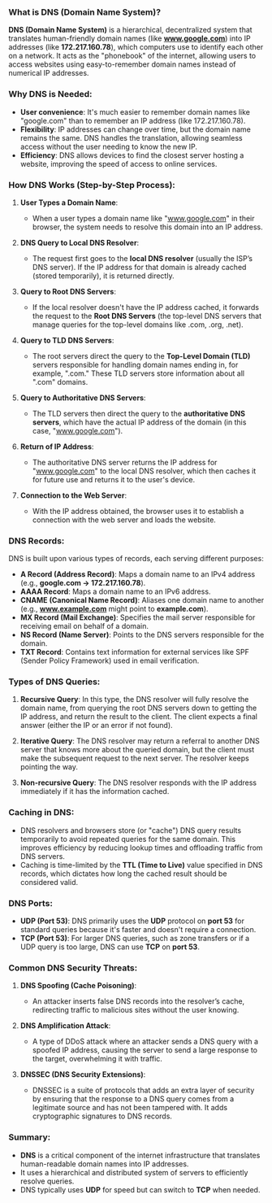 ### **What is DNS (Domain Name System)?**

**DNS (Domain Name System)** is a hierarchical, decentralized system that translates human-friendly domain names (like **www.google.com**) into IP addresses (like **172.217.160.78**), which computers use to identify each other on a network. It acts as the "phonebook" of the internet, allowing users to access websites using easy-to-remember domain names instead of numerical IP addresses.

### **Why DNS is Needed:**
- **User convenience**: It's much easier to remember domain names like "google.com" than to remember an IP address (like 172.217.160.78).
- **Flexibility**: IP addresses can change over time, but the domain name remains the same. DNS handles the translation, allowing seamless access without the user needing to know the new IP.
- **Efficiency**: DNS allows devices to find the closest server hosting a website, improving the speed of access to online services.

### **How DNS Works (Step-by-Step Process)**:

1. **User Types a Domain Name**:
   - When a user types a domain name like "www.google.com" in their browser, the system needs to resolve this domain into an IP address.

2. **DNS Query to Local DNS Resolver**:
   - The request first goes to the **local DNS resolver** (usually the ISP’s DNS server). If the IP address for that domain is already cached (stored temporarily), it is returned directly.
   
3. **Query to Root DNS Servers**:
   - If the local resolver doesn't have the IP address cached, it forwards the request to the **Root DNS Servers** (the top-level DNS servers that manage queries for the top-level domains like .com, .org, .net).
   
4. **Query to TLD DNS Servers**:
   - The root servers direct the query to the **Top-Level Domain (TLD)** servers responsible for handling domain names ending in, for example, ".com." These TLD servers store information about all ".com" domains.
   
5. **Query to Authoritative DNS Servers**:
   - The TLD servers then direct the query to the **authoritative DNS servers**, which have the actual IP address of the domain (in this case, "www.google.com").
   
6. **Return of IP Address**:
   - The authoritative DNS server returns the IP address for "www.google.com" to the local DNS resolver, which then caches it for future use and returns it to the user's device.

7. **Connection to the Web Server**:
   - With the IP address obtained, the browser uses it to establish a connection with the web server and loads the website.

### **DNS Records**:

DNS is built upon various types of records, each serving different purposes:

- **A Record (Address Record)**: Maps a domain name to an IPv4 address (e.g., **google.com → 172.217.160.78**).
- **AAAA Record**: Maps a domain name to an IPv6 address.
- **CNAME (Canonical Name Record)**: Aliases one domain name to another (e.g., **www.example.com** might point to **example.com**).
- **MX Record (Mail Exchange)**: Specifies the mail server responsible for receiving email on behalf of a domain.
- **NS Record (Name Server)**: Points to the DNS servers responsible for the domain.
- **TXT Record**: Contains text information for external services like SPF (Sender Policy Framework) used in email verification.

### **Types of DNS Queries**:

1. **Recursive Query**: In this type, the DNS resolver will fully resolve the domain name, from querying the root DNS servers down to getting the IP address, and return the result to the client. The client expects a final answer (either the IP or an error if not found).
   
2. **Iterative Query**: The DNS resolver may return a referral to another DNS server that knows more about the queried domain, but the client must make the subsequent request to the next server. The resolver keeps pointing the way.

3. **Non-recursive Query**: The DNS resolver responds with the IP address immediately if it has the information cached.

### **Caching in DNS**:
- DNS resolvers and browsers store (or "cache") DNS query results temporarily to avoid repeated queries for the same domain. This improves efficiency by reducing lookup times and offloading traffic from DNS servers.
- Caching is time-limited by the **TTL (Time to Live)** value specified in DNS records, which dictates how long the cached result should be considered valid.

### **DNS Ports**:
- **UDP (Port 53)**: DNS primarily uses the **UDP** protocol on **port 53** for standard queries because it's faster and doesn't require a connection.
- **TCP (Port 53)**: For larger DNS queries, such as zone transfers or if a UDP query is too large, DNS can use **TCP** on **port 53**.

### **Common DNS Security Threats**:

1. **DNS Spoofing (Cache Poisoning)**:
   - An attacker inserts false DNS records into the resolver’s cache, redirecting traffic to malicious sites without the user knowing.

2. **DNS Amplification Attack**:
   - A type of DDoS attack where an attacker sends a DNS query with a spoofed IP address, causing the server to send a large response to the target, overwhelming it with traffic.

3. **DNSSEC (DNS Security Extensions)**:
   - DNSSEC is a suite of protocols that adds an extra layer of security by ensuring that the response to a DNS query comes from a legitimate source and has not been tampered with. It adds cryptographic signatures to DNS records.

### **Summary**:
- **DNS** is a critical component of the internet infrastructure that translates human-readable domain names into IP addresses.
- It uses a hierarchical and distributed system of servers to efficiently resolve queries.
- DNS typically uses **UDP** for speed but can switch to **TCP** when needed.
